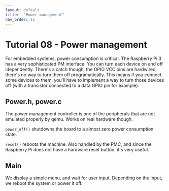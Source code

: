 ```yaml
---
layout: default
title:  "Power management"
nav_order: 11
---
```


Tutorial 08 - Power management
==============================

For embedded systems, power consumption is critical. The Raspberry Pi 3 has a very sophisticated
PM interface. You can turn each device on and off idependently. There's a catch though, the GPIO
VCC pins are hardwired, there's no way to turn them off programatically. This means if you connect
some devices to them, you'll have to implement a way to turn those devices off (with a transistor
connected to a data GPIO pin for example).

Power.h, power.c
----------------

The power management controller is one of the peripherals that are not emulated properly by qemu.
Works on real hardware though.

`power_off()` shutdowns the board to a almost zero power consumption state.

`reset()` reboots the machine. Also handled by the PMC, and since the Raspberry Pi does not have
a hardware reset button, it's very useful.

Main
----

We display a simple menu, and wait for user input. Depending on the input, we reboot the system or
power it off.
